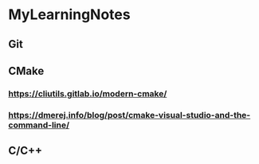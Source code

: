# MyLearningNotes

## Git


## CMake
### https://cliutils.gitlab.io/modern-cmake/
### https://dmerej.info/blog/post/cmake-visual-studio-and-the-command-line/

## C/C++
